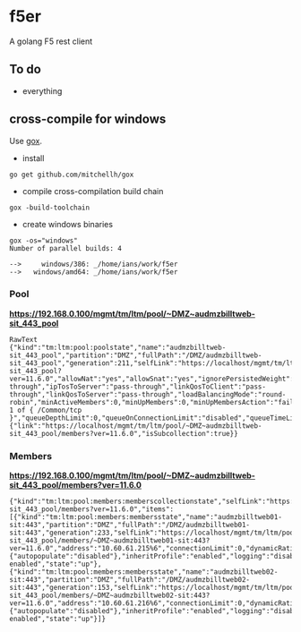 # f5er

A golang F5 rest client

## To do
- everything

## cross-compile for windows
Use [gox](https://github.com/mitchellh/gox).
+ install
```
go get github.com/mitchellh/gox
```
+ compile cross-compilation build chain
```
gox -build-toolchain
```
+ create windows binaries
```
gox -os="windows"
Number of parallel builds: 4

-->     windows/386: _/home/ians/work/f5er
-->   windows/amd64: _/home/ians/work/f5er
```


### Pool

**https://192.168.0.100/mgmt/tm/ltm/pool/~DMZ~audmzbilltweb-sit_443_pool**

```
RawText
{"kind":"tm:ltm:pool:poolstate","name":"audmzbilltweb-sit_443_pool","partition":"DMZ","fullPath":"/DMZ/audmzbilltweb-sit_443_pool","generation":211,"selfLink":"https://localhost/mgmt/tm/ltm/pool/~DMZ~audmzbilltweb-sit_443_pool?ver=11.6.0","allowNat":"yes","allowSnat":"yes","ignorePersistedWeight":"disabled","ipTosToClient":"pass-through","ipTosToServer":"pass-through","linkQosToClient":"pass-through","linkQosToServer":"pass-through","loadBalancingMode":"round-robin","minActiveMembers":0,"minUpMembers":0,"minUpMembersAction":"failover","minUpMembersChecking":"disabled","monitor":"min 1 of { /Common/tcp }","queueDepthLimit":0,"queueOnConnectionLimit":"disabled","queueTimeLimit":0,"reselectTries":0,"serviceDownAction":"none","slowRampTime":10,"membersReference":{"link":"https://localhost/mgmt/tm/ltm/pool/~DMZ~audmzbilltweb-sit_443_pool/members?ver=11.6.0","isSubcollection":true}}
```

### Members

**https://192.168.0.100/mgmt/tm/ltm/pool/~DMZ~audmzbilltweb-sit_443_pool/members?ver=11.6.0**

```
{"kind":"tm:ltm:pool:members:memberscollectionstate","selfLink":"https://localhost/mgmt/tm/ltm/pool/~DMZ~audmzbilltweb-sit_443_pool/members?ver=11.6.0","items":[{"kind":"tm:ltm:pool:members:membersstate","name":"audmzbilltweb01-sit:443","partition":"DMZ","fullPath":"/DMZ/audmzbilltweb01-sit:443","generation":233,"selfLink":"https://localhost/mgmt/tm/ltm/pool/~DMZ~audmzbilltweb-sit_443_pool/members/~DMZ~audmzbilltweb01-sit:443?ver=11.6.0","address":"10.60.61.215%6","connectionLimit":0,"dynamicRatio":1,"ephemeral":"false","fqdn":{"autopopulate":"disabled"},"inheritProfile":"enabled","logging":"disabled","monitor":"default","priorityGroup":0,"rateLimit":"disabled","ratio":1,"session":"monitor-enabled","state":"up"},{"kind":"tm:ltm:pool:members:membersstate","name":"audmzbilltweb02-sit:443","partition":"DMZ","fullPath":"/DMZ/audmzbilltweb02-sit:443","generation":153,"selfLink":"https://localhost/mgmt/tm/ltm/pool/~DMZ~audmzbilltweb-sit_443_pool/members/~DMZ~audmzbilltweb02-sit:443?ver=11.6.0","address":"10.60.61.216%6","connectionLimit":0,"dynamicRatio":1,"ephemeral":"false","fqdn":{"autopopulate":"disabled"},"inheritProfile":"enabled","logging":"disabled","monitor":"default","priorityGroup":0,"rateLimit":"disabled","ratio":1,"session":"monitor-enabled","state":"up"}]}
```
